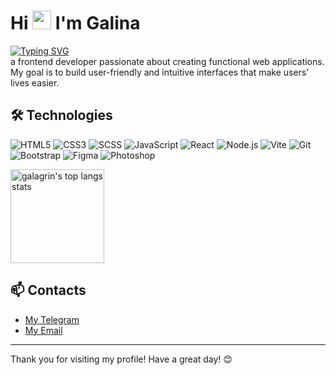 
<h1>Hi <img src="https://raw.githubusercontent.com/MartinHeinz/MartinHeinz/master/wave.gif" width="30px"> I'm Galina</h1>

[![Typing SVG](https://readme-typing-svg.herokuapp.com?font=Open+Sans+&weight=700&size=28&pause=1000&color=376BABE1&width=509&lines=Welcome+to+my+Github+profile)](https://git.io/typing-svg)
<br>
a frontend developer passionate about creating functional web applications. My goal is to build user-friendly and intuitive interfaces that make users' lives easier.

## 🛠️ Technologies

![HTML5](https://img.shields.io/badge/-HTML5-E34F26?style=flat&logo=html5&logoColor=white)
![CSS3](https://img.shields.io/badge/-CSS3-1572B6?style=flat&logo=css3&logoColor=white)
![SCSS](https://img.shields.io/badge/-SCSS-CC6699?style=flat&logo=sass&logoColor=white)
![JavaScript](https://img.shields.io/badge/-JavaScript-F7DF1E?style=flat&logo=javascript&logoColor=black)
![React](https://img.shields.io/badge/-React-61DAFB?style=flat&logo=react&logoColor=black)
![Node.js](https://img.shields.io/badge/-Node.js-339933?style=flat&logo=node.js&logoColor=white)
![Vite](https://img.shields.io/badge/-Vite-646CFF?style=flat&logo=vite&logoColor=white)
![Git](https://img.shields.io/badge/-Git-F05032?style=flat&logo=git&logoColor=white)
![Bootstrap](https://img.shields.io/badge/-Bootstrap-7952B3?style=flat&logo=bootstrap&logoColor=white)
![Figma](https://img.shields.io/badge/-Figma-F24E1E?style=flat&logo=figma&logoColor=white)
![Photoshop](https://img.shields.io/badge/-Photoshop-31A8FF?style=flat&logo=adobephotoshop&logoColor=white)


<p align="justify">
   <a href="https://github.com/galagrin/galagring/">
    <img
      height="150"
      src="https://github-readme-stats.vercel.app/api/top-langs/?username=galagrin&layout=compact&langs_count=6"
      alt="galagrin's top langs stats"
    />
  </a>  
</p>

## 📫 Contacts

-   [My Telegram](https://t.me/gala_grin)
-   [My Email](mailto:ваш.galagrinko@yandex.ru)

---

Thank you for visiting my profile! Have a great day! 😊
